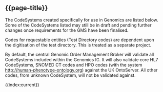 ## {{page-title}}

The CodeSystems created specifically for use in Genomics are listed below. Some of the CodeSystems listed may still be in draft and pending further changes once requirements for the GMS have been finalised.

Codes for requestable entities (Test Directory codes) are dependent upon the digitisation of the test directory. This is treated as a separate project. 

By default, the central Genomic Order Management Broker will validate all CodeSystems included within the Genomics IG. It will also validate core HL7 CodeSystems, SNOMED CT codes and HPO codes (with the system http://human-phenotype-ontology.org) against the UK OntoServer. All other codes, from unknown CodeSystem, will not be validated against.



<!--
@```
from
	CodeSystem
select
	name, url, description
order by
  name
```
-->

{{index:current}}